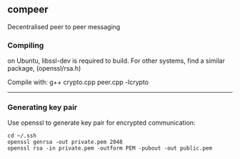 ## compeer

Decentralised peer to peer messaging

### Compiling
on Ubuntu, libssl-dev is required to build.
For other systems, find a similar package, (openssl/rsa.h)

Compile with: g++ crypto.cpp peer.cpp -lcrypto

---

### Generating key pair
Use openssl to generate key pair for encrypted communication:

 ```
 cd ~/.ssh
 openssl genrsa -out private.pem 2048
 openssl rsa -in private.pem -outform PEM -pubout -out public.pem
 ```
